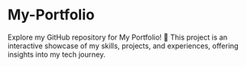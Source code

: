 # My-Portfolio
Explore my GitHub repository for My Portfolio! 🚀 This project is an interactive showcase of my skills, projects, and experiences, offering insights into my tech journey.
